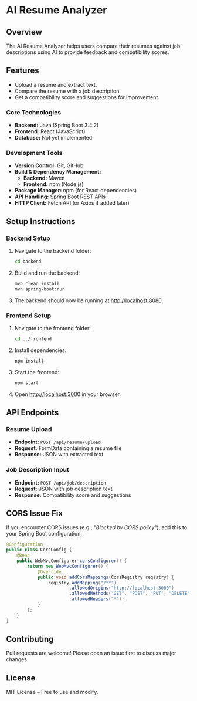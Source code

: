 # AI Resume Analyzer

## Overview
The AI Resume Analyzer helps users compare their resumes against job descriptions using AI to provide feedback and compatibility scores.

## Features
- Upload a resume and extract text.
- Compare the resume with a job description.
- Get a compatibility score and suggestions for improvement.

### Core Technologies  
- **Backend:** Java (Spring Boot 3.4.2)  
- **Frontend:** React (JavaScript)  
- **Database:** Not yet implemented 

### Development Tools  
- **Version Control:** Git, GitHub  
- **Build & Dependency Management:**  
  - **Backend:** Maven  
  - **Frontend:** npm (Node.js)  
- **Package Manager:** npm (for React dependencies)  
- **API Handling:** Spring Boot REST APIs  
- **HTTP Client:** Fetch API (or Axios if added later)  

## Setup Instructions

### Backend Setup
1. Navigate to the backend folder:
   ```sh
   cd backend
   ```
2. Build and run the backend:
   ```sh
   mvn clean install  
   mvn spring-boot:run  
   ```
3. The backend should now be running at [http://localhost:8080](http://localhost:8080).

### Frontend Setup
1. Navigate to the frontend folder:
   ```sh
   cd ../frontend
   ```
2. Install dependencies:
   ```sh
   npm install
   ```
3. Start the frontend:
   ```sh
   npm start
   ```
4. Open [http://localhost:3000](http://localhost:3000) in your browser.

## API Endpoints

### Resume Upload
- **Endpoint:** `POST /api/resume/upload`
- **Request:** FormData containing a resume file
- **Response:** JSON with extracted text

### Job Description Input
- **Endpoint:** `POST /api/job/description`
- **Request:** JSON with job description text
- **Response:** Compatibility score and suggestions

## CORS Issue Fix
If you encounter CORS issues (e.g., *"Blocked by CORS policy"*), add this to your Spring Boot configuration:

```java
@Configuration  
public class CorsConfig {  
    @Bean  
    public WebMvcConfigurer corsConfigurer() {  
        return new WebMvcConfigurer() {  
            @Override  
            public void addCorsMappings(CorsRegistry registry) {  
                registry.addMapping("/**")  
                        .allowedOrigins("http://localhost:3000")  
                        .allowedMethods("GET", "POST", "PUT", "DELETE")  
                        .allowedHeaders("*");  
            }  
        };  
    }  
}
```

## Contributing
Pull requests are welcome! Please open an issue first to discuss major changes.

## License
MIT License – Free to use and modify.
